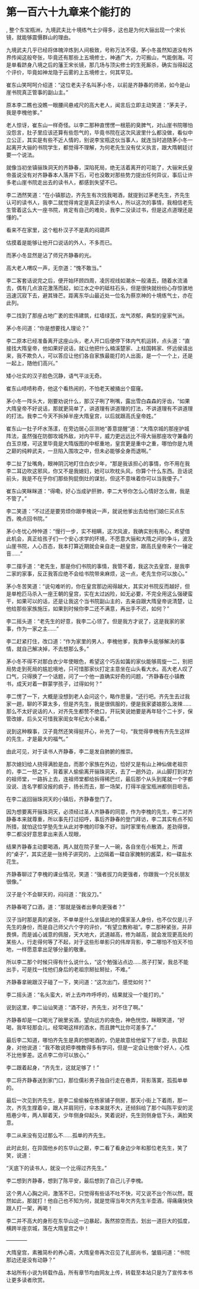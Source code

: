 # 第一百六十九章来个能打的
,  整个东宝瓶洲，九境武夫比十境练气士少得多，这也是为何大骊出现一个宋长镜，就能够震慑群山的理由。
   九境武夫几乎已经将体魄淬炼到人间极致，号称万法不侵，茅小冬虽然知道没有外界传闻这般夸张，毕竟还有那些上五境修士，神通广大，力可搬山，气能倒海。可是单看跻身八境之后的藩王宋长镜，那几场与顶尖修士的生死厮杀，确实当得起这个评价，毕竟如神龙隐于云雾的上五境修士，何其罕见。
   崔东山笑呵呵介绍道：“这位老夫子名叫茅小冬，以前是齐静春的师弟，如今是山崖书院真正管事的副山主。”
   原本李二瞧也没瞧一眼腰间悬戒尺的高大老人，闻言后立即主动笑道：“茅夫子，我是李槐他爹。”
   老人惊讶，崔东山一样奇怪。以李二那种直愣愣一根筋的臭脾气，对山崖书院哪怕没怨言，肚子里应该还算有些怨气的，毕竟书院在这次风波里什么都没做，看似中立公正，其实是有些不近人情的，别说李宝瓶这伙当事人，就连当时追随茅小冬一起离开大骊的书院学生，都觉得不理解，为何老先生没有仗义执言，跟大隋朝廷讨要一个说法。
   就像当初坐镇骊珠洞天的齐静春，深陷死局，绝无活着离开的可能了，大骊宋氏皇帝虽说没有对齐静春本人落井下石，可也没敢对那些势力提出任何异议，事后让许多老山崖书院走出去的读书人，都感到失望不已。
   李二洒然笑道：“在小镇那边，齐先生有次找我喝酒，就提到过茅老先生，齐先生认可的读书人，我李二就觉得肯定是真正的读书人，所以这次的事情，我相信老先生管着这么大一座书院，肯定有自己的难处，我李二没读过书，但是这点道理还是懂的。”
   看来不在家里，这个粗朴汉子不是真的闷葫芦
   估摸着是能够让他开口说话的外人，不多而已。
   而茅小冬显然是沾了师兄齐静春的光。
   高大老人喟叹一声，无奈道：“愧不敢当。”
   李二客套话说完之后，便开始环顾四周，凌厉视线如潮水一般涌去，随着水流涌去，偶有几点浪花激荡而起，如江水之中的砥柱石头，但是很快就纷纷心存惊骇地迅速沉寂下去，避其锋芒。距离东华山最近处一位名为蔡京神的十境练气士，亦在此列。
   李二找到了那座占地广袤的宏伟建筑，红墙绿瓦，龙气浓郁，典型的皇家气派。
   茅小冬问道：“你是想要找人理论？”
   李二原本已经准备离开这座山头，老人开口后便停下体内气机运转，点头道：“直接找大隋皇帝，他如果好说话，就让他把什么楠溪楚家、上柱国韩家、怀远侯请出来，我不欺负人，可以答应让他们各自家族最能打的人出面，是一个一个上，还是一起上，随他们高兴。”
   矮小壮实的汉子脸色沉静，语气平淡无奇。
   崔东山啧啧称奇，他这个看热闹的，不怕老天被捅出个窟窿。
   茅小冬一阵头大，刚要劝说什么，那汉子咧了咧嘴，露出雪白森森的牙齿，“如果大隋皇帝不好说话，那就更简单了，讲道理有讲道理的打法，不讲道理有不讲道理的打法。我李二今天不拆掉半座大隋皇宫，以后就跟高氏皇帝姓。”
   崔东山一肚子坏水荡漾，在旁边居心叵测地“善意提醒”道：“大隋京城的那座护城阵法，虽然强在防御攻城外敌，对内平平，威力更远远比不得大骊那座攻守兼备的白玉京楼，可这里毕竟是大隋版图的中枢重地，皇宫更是重中之重，哪怕你是九境之巅的纯粹武夫，一旦陷入围攻之中，但未必能够全身而退啊。”
   李二扯了扯嘴角，眼神阴沉地盯住白衣少年，“那是我该担心的事情，你不用在我李二耳边吹这邪风，你又不是我媳妇，她可以吹枕头风，你算个什么东西。丑话说前头，我是不在乎你们那些狗屁倒灶的谋划，但这不意味着你可以当我傻子。”
   崔东山笑眯眯道：“得嘞，好心当成驴肝肺，李二大爷你怎么心情好怎么做，我是不管了。”
   李二笑道：“不过还是要劳烦你跟李槐说一声，就说他爹出去给他们娘仨买点东西，晚点回书院。”
   茅小冬忧心忡忡道：“慢行一步，实不相瞒，这次风波，我确实别有用心，希望借此机会，真正给孩子们一个安心求学的环境，不愿意大骊和大隋之间的争斗，波及山崖书院，人心百态，我本打算近期就会亲自走一趟皇宫，跟高氏皇帝来个一锤定音……”
   李二摆手道：“老先生，那是你们书院的事情，我管不着，我这次去皇宫，是我李二家的家事，反正我答应绝不会给书院带来麻烦，这一点，老先生你可以放心。”
   茅小冬苦笑道：“说句难听的，你在皇宫那边闹得越大，其实对书院反而越好，但是单枪匹马杀入一座王朝的皇宫，实在太过凶险，如无必要，不完全用这么强硬蛮干，如果可以的话，还是让我这个当书院副山主的，去亲自跟大隋皇帝说清楚，让他给那些家族施压，如果到时候你李二还不满意，再出手不迟，如何？”
   李二摇头道：“老先生的好意，我李二心领了。但是我方才说了，这是我家的家事，作为一家之主……”
   李二赶紧打住，改口道：“作为家里的男人，李槐他爹，我靠拳头能够解决的事情，就自己解决掉，不去想那么多。”
   茅小冬不得不对那白衣少年使眼色，希望这个巧舌如簧的家伙能够周旋一二，别把局势走到死局的尴尬境地，只可惜那家伙打定主意坐在山头看大水。高大老人叹了口气，只得换了一个话题，问了一个他一直确实好奇的问题，“齐静春在小镇教书，成天对着一群蒙学孩子，过得如何？”
   李二愣了一下，大概是没想到老人会问这个，略作思量，“还行吧。齐先生去过我家一趟，聊的不算太多，但是齐先生，我是很佩服的，便是我家婆娘那么泼辣……那么不太好说话的人，对齐先生都赞不绝口，开玩笑说她要是再年轻个二十岁，保管改嫁，后头又可惜我家闺女年纪太小来着。”
   说到这种糗事，汉子竟然还笑得挺开心，补充了一句，“我觉得李槐有齐先生这样的先生，才是最大的福气。”
   由此可见，对于读书人齐静春，李二是发自肺腑的推崇。
   那次媳妇给人挠得满脸是血，而那个家族在外边，恰好又是有山上神仙做老祖宗的，李二一怒之下，背着家人偷偷离开骊珠洞天，去了一趟外边，从山脚打到对方的祖师堂，一路拆上去，连祖师堂都给拆得稀巴烂，最后那个从头到尾就一个字都没说、连名字都没报的疯子，扬长而去，那一场架，打得半座宝瓶洲都侧目咂舌。
   在李二返回骊珠洞天的小镇后，齐静春登门了。
   因为想要离开骊珠洞天，必须经过圣人齐静春的同意，作为李槐的先生，李二对齐静春本来就尊重，所以事先打过招呼，事后齐静春的登门拜访，李二其实有点不知所措，就怕这位学塾先生从此对李槐的印象不好。当时家里有点散酒，差劲得很，李二都没好意思拿出来丢人现眼，
   结果齐静春主动要喝酒，两人就在院子里一人一碗，各自坐在小板凳上，所谓的“桌子”，其实还是一张椅子讲究的，上边隔着一碟自家腌制的酱菜，和一碟盐水花生。
   齐静春聊过了李槐的课业情况，笑道：“强者拔刀向更强者，你跟我一个兄长朋友很像。”
   汉子是个不会聊天的，闷闷道：“我没刀。”
   齐静春喝了口酒，道：“那就是强者出拳向更强者？”
   汉子当时那是真的紧张，不单单是什么坐镇此地的儒家圣人身份，也不仅仅是儿子先生的身份，而是自己师父六个字的评价，“有望立教称祖”。李二那种紧张，并非畏惧，而是诚心诚意的佩服，天大地大，武道越高，修为越高，就会发现更高处的某些人，行走得何等了不起，对于这些形单影只的伟岸背影，李二哪怕不怕天不怕地，一样愿意拿出足够分量的敬重。
   所以李二那个时候只得有什么说什么，“这个勉强沾点边……孩子打架，我总不能出手，可是找一找他们身后的老祖宗掰扯掰扯，不难。”
   齐静春拿碗跟汉子碰了一下，笑问道：“这次出门，感觉如何？”
   李二摇头道：“名头蛮大，听上去咋咋呼呼的，结果就没一个能打的。”
   说到这里，李二讪讪笑道：“酒不好，齐先生，对不住了啊。”
   齐静春却是一口喝光了碗里劣酒，望向远方的夜色，神色恍惚，眯眼笑道，“好喝，我年轻那会儿，经常喝这样的酒水，而且脾气比你可差多了。”
   最后李二知道，哪怕齐先生是真的想喝酒的，仍是故意给他留下了半壶，执意起身，对他说道：“我不敢说把李槐教得多有学问，但是一定会让他做个好人，心性不比他爹差。这点李二你可以放心。”
   李二跟着起身，“齐先生，这就足够了！”
   李二将齐静春送到家门口，那位儒衫男子独自行走在巷弄，背影落寞，孤孤单单的。
   最后一次见到齐先生，是李二偷偷躲在杨家铺子侧房，那天小街上下着雨，那一次，齐先生撑着伞，跟人并肩同行，伞本来就不大，还倾斜给了那个叫陈平安的泥瓶巷少年，两人聊着天，少年侧身仰起头，笑着说好，先生则侧身低下头，满脸笑意。
   李二从来没有见过那么不……孤单的齐先生。
   此时此刻，在异国他乡的东华山之巅，李二看了看身边少年和那位老先生，笑了笑，说道：
   “天底下的读书人，就没一个比得过齐先生。”
   李二想到齐静春，想到了陈平安，最后想到了自己儿子李槐。
   这个男人心胸之间，激荡不已，只觉得有些话不吐不快，可又说不出个所以然，既然如此，那就打！他自己也不知为何，就是觉得当年欠齐先生半壶酒，得痛痛快快跟人打一架，再喝！
   李二并不高大的身形在东华山这一边暴起，轰然掠空而去，划出一道巨大的弧度，横跨半座京城，落在大隋皇宫之中！
   ————
   大隋皇宫，素雅简朴的养心斋，大隋皇帝再次召见了礼部尚书，皱眉问道：“书院那边还是没有动静？”
  本站所有小说为转载作品，所有章节均由网友上传，转载至本站只是为了宣传本书让更多读者欣赏。